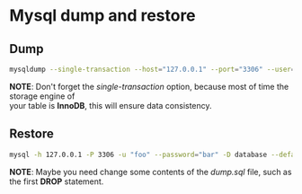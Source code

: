# Mysql dump and restore

## Dump

```bash
mysqldump --single-transaction --host="127.0.0.1" --port="3306" --user="foo"  --password='bar'  database table > dump.sql
```

**NOTE**: Don't forget the *single-transaction* option, because most of time the storage engine of   
your table is **InnoDB**, this will ensure data consistency.

## Restore

```bash
mysql -h 127.0.0.1 -P 3306 -u "foo" --password="bar" -D database --default-character-set=utf8 < dump.sql
```

**NOTE**: Maybe you need change some contents of the *dump.sql* file, such as the first **DROP** statement.
